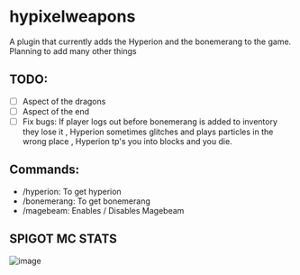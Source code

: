 # hypixelweapons
A plugin that currently adds the Hyperion and the bonemerang to the game. Planning to add many other things
## TODO:
- [ ] Aspect of the dragons 
- [ ] Aspect of the end 
- [ ] Fix bugs: If player logs out before bonemerang is added to inventory they lose it , Hyperion sometimes glitches and plays particles in the wrong place , Hyperion tp's you into blocks and you die.
## Commands:
* /hyperion: To get hyperion 
* /bonemerang: To get bonemerang 
* /magebeam: Enables / Disables Magebeam <br/>
## SPIGOT MC STATS
![image](https://github.com/user-attachments/assets/627155a1-24d4-488e-8f06-a868c32942b3)

